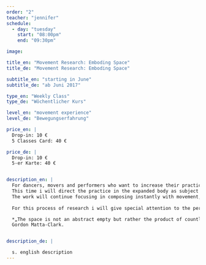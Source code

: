 ```yaml
---
order: "2"
teacher: "jennifer"
schedule:
  - day: "tuesday"
    start: "08:00pm"
    end: "09:30pm"

image: 

title_en: "Movement Research: Emboding Space"
title_de: "Movement Research: Emboding Space"

subtitle_en: "starting in June"
subtitle_de: "ab Juni 2017"

type_en: "Weekly Class"
type_de: "Wöchentlicher Kurs"

level_en: "movement experience"
level_de: "Bewegungserfahrung"

price_en: |  
  Drop-in: 10 €  
  5 Classes Card: 40 €  

price_de: |
  Drop-in: 10 €  
  5-er Karte: 40 €  


description_en: |
  For dancers, movers and performers who want to increase their practice in the world of movement. 
  This time i will direct the practice in the expanded body as subject for composition with movement. 
  The work will continue focusing in composing instantly with movement, taking awarenes of each movement´s presence in space and time. 
  
  For this process of research i will give special attention to the perception of a multisensorial body that expands and make its surrounding part of itself. The extent here expresses itself through movement, which depends on the way one draws space through perception and imagination. 

  *„The space is not an abstract empty but rather the product of countless concrete moments.“* 
  Gordon Matta-Clark.


description_de: |

  s. english description
---
```

